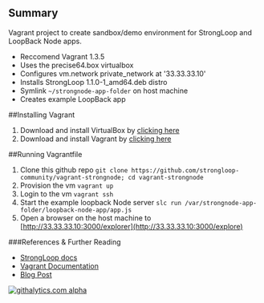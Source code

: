 Summary
---

Vagrant project to create sandbox/demo environment for StrongLoop and LoopBack Node apps.

- Reccomend Vagrant 1.3.5
- Uses the precise64.box virtualbox
- Configures vm.network private_network at '33.33.33.10'
- Installs StrongLoop 1.1.0-1_amd64.deb distro
- Symlink `~/strongnode-app-folder` on host machine
- Creates example LoopBack app

##Installing Vagrant

1. Download and install VirtualBox by [clicking here](https://www.virtualbox.org/wiki/Downloads)
1. Download and install Vagrant by [clicking here](http://downloads.vagrantup.com/)

##Running Vagrantfile

1. Clone this github repo
``` git clone https://github.com/strongloop-community/vagrant-strongnode; cd vagrant-strongnode ```
1. Provision the vm `vagrant up`
1. Login to the vm `vagrant ssh`
1. Start the example loopback Node server `slc run /var/strongnode-app-folder/loopback-node-app/app.js`
1. Open a browser on the host machine to [http://33.33.33.10:3000/explorer](http://33.33.33.10:3000/explore)

###References  & Further Reading
- [StrongLoop docs ](http://docs.StrongLoop.com)
- [Vagrant Documentation](http://docs.vagrantup.com/v2/getting-started/index.html)
- [Blog Post](post.md)

[![githalytics.com alpha](https://cruel-carlota.pagodabox.com/7ca7c2f6aef75c2cb0d821319461978b "githalytics.com")](http://githalytics.com/strongloop-community/vagrant-strongnode)


